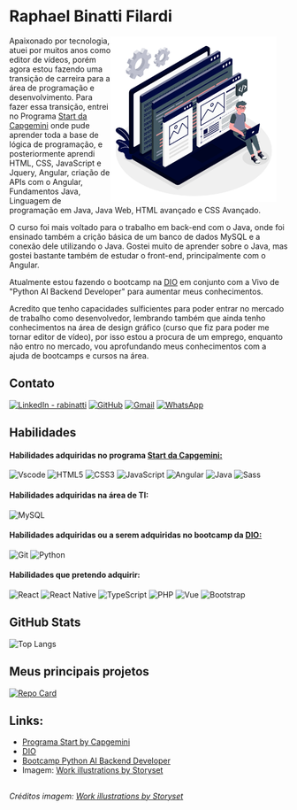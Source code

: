 # Raphael Binatti Filardi

<div style="float: right; margin-right: 20px;">
  <img src="https://github.com/rabinatti/rabinatti/blob/main/img/developer-activity-amico.png?raw=true" width="300px">
</div>

Apaixonado por tecnologia, atuei por muitos anos como editor de vídeos, porém agora estou fazendo uma transição de carreira para a área de programação e desenvolvimento. Para fazer essa transição, entrei no Programa [Start da Capgemini](https://startcapgemini.com.br/) onde pude aprender toda a base de lógica de programação, e posteriormente aprendi HTML, CSS, JavaScript e Jquery, Angular, criação de APIs com o Angular, Fundamentos Java, Linguagem de programação em Java, Java Web, HTML avançado e CSS Avançado.

O curso foi mais voltado para o trabalho em back-end com o Java, onde foi ensinado também a crição básica de um banco de dados MySQL e a conexão dele utilizando o Java. Gostei muito de aprender sobre o Java, mas gostei bastante também de estudar o front-end, principalmente com o Angular. 

Atualmente estou fazendo o bootcamp na [DIO](https://www.dio.me/) em conjunto com a Vivo de "Python AI Backend Developer" para aumentar meus conhecimentos. 

Acredito que tenho capacidades sulficientes para poder entrar no mercado de trabalho como desenvolvedor, lembrando também que ainda tenho conhecimentos na área de design gráfico (curso que fiz para poder me tornar editor de vídeo), por isso estou a procura de um emprego, enquanto não entro no mercado, vou aprofundando meus conhecimentos com a ajuda de bootcamps e cursos na área.

## Contato

[![LinkedIn - rabinatti](https://img.shields.io/badge/linkedin-000940?style=for-the-badge&logo=linkedin&logoColor=white)](https://www.linkedin.com/in/rabinatti/) 
[![GitHub](https://img.shields.io/badge/github-000940?style=for-the-badge&logo=github&logoColor=white)](https://github.com/rabinatti)
[![Gmail](https://img.shields.io/badge/email-000940?style=for-the-badge&logo=gmail&logoColor=white)](mailto:rabinatti@gmail.com)
[![WhatsApp](https://img.shields.io/badge/WhatsApp-000940?style=for-the-badge&logo=whatsapp&logoColor=white)](https://wa.me/5513981644855)

## Habilidades

#### Habilidades adquiridas no programa [Start da Capgemini:](https://startcapgemini.com.br/)
![Vscode](https://img.shields.io/badge/Vscode-000940?style=for-the-badge&logo=visual-studio-code&logoColor=white)
![HTML5](https://img.shields.io/badge/HTML5-000940?style=for-the-badge&logo=html5&logoColor=white)
![CSS3](https://img.shields.io/badge/CSS3-000940?style=for-the-badge&logo=css3&logoColor=white)
![JavaScript](https://img.shields.io/badge/JavaScript-000940?style=for-the-badge&logo=javascript&logoColor=white)
![Angular](https://img.shields.io/badge/Angular-000940?style=for-the-badge&logo=angular&logoColor=white)
![Java](https://img.shields.io/badge/java-%23000940.svg?style=for-the-badge&logo=openjdk&logoColor=white)
![Sass](https://img.shields.io/badge/Sass-000940?style=for-the-badge&logo=sass&logoColor=white)

#### Habilidades adquiridas na área de TI:
![MySQL](https://img.shields.io/badge/MySQL-000940?style=for-the-badge&logo=mysql&logoColor=white)

#### Habilidades adquiridas ou a serem adquiridas no bootcamp da  [DIO:](https://www.dio.me/)
![Git](https://img.shields.io/badge/GIT-000940?style=for-the-badge&logo=git&logoColor=white)
![Python](https://img.shields.io/badge/python-000940?style=for-the-badge&logo=python&logoColor=white)

#### Habilidades que pretendo adquirir:
![React](https://img.shields.io/badge/React-000940?style=for-the-badge&logo=react&logoColor=white)
![React Native](https://img.shields.io/badge/React_Native-000940?style=for-the-badge&logo=react&logoColor=white)
![TypeScript](https://img.shields.io/badge/TypeScript-000940?style=for-the-badge&logo=typescript&logoColor=white)
![PHP](https://img.shields.io/badge/PHP-000940?style=for-the-badge&logo=php&logoColor=white)
![Vue](https://img.shields.io/badge/vuejs-%23000940.svg?style=for-the-badge&logo=vuedotjs&logoColor=white)
![Bootstrap](https://img.shields.io/badge/-boostrap-000940?style=for-the-badge&logo=bootstrap&logoColor=white)

## GitHub Stats

![Top Langs](https://github-readme-stats-git-masterrstaa-rickstaa.vercel.app/api/top-langs/?username=rabinatti&bg_color=000940&border_color=9CBFEA&title_color=9CBFEA&text_color=FFF)

## Meus principais projetos

[![Repo Card](https://github-readme-stats.vercel.app/api/pin/?username=rabinatti&repo=proway-computers&bg_color=000940&border_color=9CBFEA&show_icons=true&icon_color=30A3DC&title_color=9CBFEA&text_color=FFF)](https://github.com/rabinatti/proway-computers)

## Links:
* [Programa Start by Capgemini](https://startcapgemini.com.br/)
* [DIO](https://www.dio.me/)
* [Bootcamp Python AI Backend Developer](https://web.dio.me/track/coding-future-vivo-python-ai-backend-developer)
* Imagem: [Work illustrations by Storyset](https://storyset.com/work)


##
###### Créditos imagem: [Work illustrations by Storyset](https://storyset.com/work)